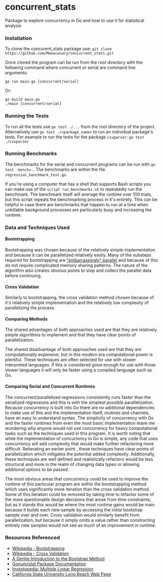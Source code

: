# concurrent_stats
Package to explore concurrency in Go and how to use it for statistical analysis

### Installation
To clone the concurent_stats package use:
    `git clone https://github.com/Meowcenary/concurrent_stats.git`

Once cloned the program can be run from the root directory with the following
command where concurrent or serial are command line arguments:

```
go run main.go [concurrent/serial]
```

Or:

```
go build main.go
./main [concurrent/serial]
```

### Running the Tests
To run all the tests use `go test ./...` from the root directory of the project.
Alternatively use `go test ./<package_name>` to run an individual package's
tests. For example to run the tests for the package `csvparser`:
    `go test ./csvparser`

### Running Benchmarks
The benchmarks for the serial and concurrent programs can be run with
`go test -bench=.`. The benchmarks are within the file
`regression_benchmark_test.go`.

If you're using a computer that has a shell that supports Bash scripts you can
make use of the `script run_benchmarks.sh` to repeatedly run the benchmark. The
benchmark itself will average the runtime over 100 trials, but this script
repeats the benchmarking process in it's entirety. This can be helpful in case
there are benchmarks that happen to run at a time when unkillable background
processes are particularly busy and increasing the runtime.

### Data and Techniques Used

#### Bootstrapping
Bootstrapping was chosen because of the relatively simple implementation and
because it can be parallelized relatively easily. Many of the substeps required
for bootstrapping are ["embarrassingly" parallel](https://en.wikipedia.org/wiki/Embarrassingly_parallel) and because of this
do not require complicated memory sharing patterns. The nature of the algorithm
also creates obvious points to stop and collect the parallel data before
continuing.

#### Cross Validation
Similarly to bootstrapping, the cross validation method chosen because of it's
relatively simple implementation and the relatively low complexity of
parallelizing the process.

#### Comparing Methods
The shared advantages of both approaches used are that they are relatively
simple algorithms to implement and that they have clear points of
parallelization.

The shared disadvantage of both approaches used are that they are computationally
expensive, but in this modern era computational power is plentiful. These
techniques are often selected for use with slower interpreted languages. If this
is considered good enough for use with those slower languages it will only be
faster using a compiled language such as Go.

#### Comparing Serial and Concurrent Runtimes
The concurrent/parallelized regressions consistently runs faster than the
serialized regressions and this is with the simplest possible parallelization.
Because concurrency is built into Go there are no additional dependencies to
make use of this and the implementation itself, routines and channels, have an
easy to understand syntax. The simplicity of concurrency with Go and the faster
runtimes from even the most basic implementation leave me wondering why anyone
would not use concurrency for heavy computational tasks such as the techniques
used in this program. It is worth noting that while the implementation of
concurrency in Go is simple, any code that uses concurrency will add complexity
that would make further refactoring more difficult. Reiterating an earlier point
, these techniques have clear points of parallelization which mitigates the
potential added complexity. Additionally, these techniques are well defined and
realistically refactors would be less structural and more in the realm of
changing data types or allowing additional options to be passed.

The most obvious areas that concurrency could be used to improve the runtime of
this particular program are within the bootstrapping method which uses
significantly more iteration than the cross validation method. Some of this
iteration could be removed by taking time to refactor some of the more
questionable design decisions that arose from time constraints, but as it stands
this would be where the most runtime gains would be main because it builds each
new sample by accessing the initial bootstrap sample over and over. Cross
validation would similarly benefit from parallelization, but because it simply
omits a value rather than constructing entirely new samples would not see as
much of an improvement in runtime.

### Resources Referenced
- [Wikipedia - Bootstrapping](https://en.wikipedia.org/wiki/Bootstrapping_(statistics))
- [Wikipedia - Cross Validation](https://en.wikipedia.org/wiki/Cross-validation_(statistics))
- [A Gentle Introduction to the Bootstrap Method](https://machinelearningmastery.com/a-gentle-introduction-to-the-bootstrap-method/)
- [Gonum/stat Package Documentation](https://pkg.go.dev/gonum.org/v1/gonum@v0.14.0/stat)
- [Investopedia: Multiple Linear Regression](https://www.investopedia.com/terms/m/mlr.asp)
- [California State University Long Beach Web Page](https://home.csulb.edu/~msaintg/ppa696/696regmx.htm)
